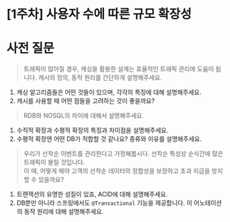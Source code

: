 # [1주차] 사용자 수에 따른 규모 확장성

# 사전 질문 

> 트래픽이 많아질 경우, 캐싱을 활용한 설계는 효율적인 트래픽 관리에 도움이 됩니다. 캐시의 정의, 동작 원리를 간단하게 설명해주세요.

1. 캐싱 알고리즘들은 어떤 것들이 있으며, 각각의 특징에 대해 설명해주세요.
2. 캐시를 사용할 때 어떤 점들을 고려하는 것이 좋을까요?

> RDB와 NOSQL의 차이에 대해서 설명해주세요.

1. 수직적 확장과 수평적 확장의 특징과 차이점을 설명해주세요.
2. 수평적 확장엔 어떤 DB가 적합할 것 같나요? 종류와 이유를 설명해주세요.

> 우리가 선착순 이벤트를 관리한다고 가정해봅시다. 선착순 특성상 순식간에 많은 트래픽이 몰릴 것입니다.  
> 이 때, 어떻게 해야 고객의 선착순 데이터의 정합성을 보장하고 초과 지급을 방지할 수 있을까요?

1. 트랜잭션의 유명한 성질이 있죠, ACID에 대해 설명해주세요.
2. DB뿐만 아니라 스프링에서도 `@Transactional` 기능을 제공합니다. 이 어노테이션의 동작 원리에 대해 설명해주세요.
